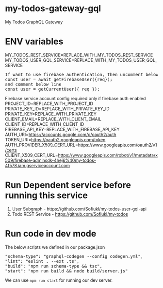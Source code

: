 # my-todos-gateway-gql
My Todos GraphQL Gateway

# ENV variables
MY_TODOS_REST_SERVICE=REPLACE_WITH_MY_TODOS_REST_SERVICE
MY_TODOS_USER_GQL_SERVICE=REPLACE_WITH_MY_TODOS_USER_GQL_SERVICE

<pre>
If want to use firebase authentication, then uncomment below line 
const user = await getFirebaseUser({req});
and comment below line
const user = getCurrentUser({ req });
</pre>

Firebase service account config required only if firebase auth enabled <br/>
PROJECT_ID=REPLACE_WITH_PROJECT_ID <br/>
PRIVATE_KEY_ID=REPLACE_WITH_PRIVATE_KEY_ID <br/>
PRIVATE_KEY=REPLACE_WITH_PRIVATE_KEY <br/>
CLIENT_EMAIL=REPLACE_WITH_CLIENT_EMAIL <br/>
CLIENT_ID=REPLACE_WITH_CLIENT_ID <br/>
FIREBASE_API_KEY=REPLACE_WITH_FIREBASE_API_KEY <br/>
AUTH_URI=https://accounts.google.com/o/oauth2/auth <br/>
TOKEN_URI=https://oauth2.googleapis.com/token <br/>
AUTH_PROVIDER_X509_CERT_URL=https://www.googleapis.com/oauth2/v1/certs <br/>
CLIENT_X509_CERT_URL=https://www.googleapis.com/robot/v1/metadata/x509/firebase-adminsdk-4hej6%40my-todos-4f578.iam.gserviceaccount.com <br/>

# Run Dependent service before running this service
1. User Subgraph - https://github.com/Sofiukl/my-todos-user-gql-api
2. Todo REST Service - https://github.com/Sofiukl/my-todos

# Run code in dev mode 
The below scripts we defined in our package.json
<pre>
"schema-type": "graphql-codegen --config codegen.yml",
"lint": "eslint . --ext .ts",
"build": "npm run schema-type && tsc",
"start": "npm run build && node build/server.js"
</pre>
We can use `npm run start` for running our dev server.


